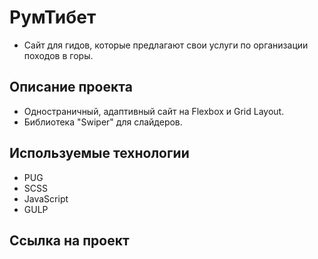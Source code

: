 # РумТибет

- Сайт для гидов, которые предлагают свои услуги по организации походов в горы.

## Описание проекта

- Одностраничный, адаптивный сайт на Flexbox и Grid Layout.
- Библиотека "Swiper" для слайдеров.

## Используемые технологии

- PUG
- SCSS
- JavaScript
- GULP

## Ссылка на проект

[//]: # (- https://lizaelkina.github.io/rumtibet-markup/)